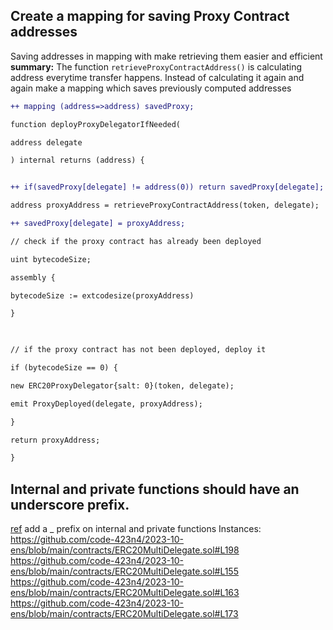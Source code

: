 ## Create a mapping for saving Proxy Contract addresses
Saving addresses in mapping with make retrieving them easier and efficient
**summary:** The function `retrieveProxyContractAddress()` is calculating address everytime transfer happens. Instead of calculating it again and again make a mapping which saves previously computed addresses
```diff
++ mapping (address=>address) savedProxy;

function deployProxyDelegatorIfNeeded(

address delegate

) internal returns (address) {


++ if(savedProxy[delegate] != address(0)) return savedProxy[delegate];

address proxyAddress = retrieveProxyContractAddress(token, delegate);

++ savedProxy[delegate] = proxyAddress;

// check if the proxy contract has already been deployed

uint bytecodeSize;

assembly {

bytecodeSize := extcodesize(proxyAddress)

}

  

// if the proxy contract has not been deployed, deploy it

if (bytecodeSize == 0) {

new ERC20ProxyDelegator{salt: 0}(token, delegate);

emit ProxyDeployed(delegate, proxyAddress);

}

return proxyAddress;

}
```






## Internal and private functions should have an underscore prefix.
[ref](https://primitivefi.notion.site/Solidity-Style-44daebebfbd645b0b9cbad7075ba42fe)
add a \_ prefix on internal and private functions
Instances:
https://github.com/code-423n4/2023-10-ens/blob/main/contracts/ERC20MultiDelegate.sol#L198
https://github.com/code-423n4/2023-10-ens/blob/main/contracts/ERC20MultiDelegate.sol#L155
https://github.com/code-423n4/2023-10-ens/blob/main/contracts/ERC20MultiDelegate.sol#L163
https://github.com/code-423n4/2023-10-ens/blob/main/contracts/ERC20MultiDelegate.sol#L173

